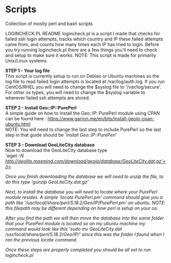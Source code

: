 # Scripts
Collection of mostly perl and bash scripts

LOGINCHECK.PL README
logincheck.pl is a script I made that checks for failed ssh login attempts, tracks which country and IP these failed attempts came from, and counts how many times each IP has tried to login. Before you try running logincheck.pl there are a few things you'll need to check and setup to make sure it works. NOTE: This script is made for primarily Unix/Linux systems.

<b>STEP 1 - Your log file</b><br>
This script is currently setup to run on Debian or Ubuntu machines so the log file to read failed login attempts is located at /var/log/auth.log. If you run CentOS/RHEL you will need to change the $syslog file to '/var/log/secure'. For other os types, you will need to change the $syslog variable to wherever failed ssh attempts are stored.

<b>STEP 2 - Install Geo::IP::PurePerl</b><br>
A simple guide on how to install the Geo::IP::PurePerl module using CPAN can be found here : https://www.garron.me/en/bits/install-geoip-cpan-ubuntu.html
<br>NOTE: You will need to change the last step to include PurePerl so the last step in that guide should be <i>'install Geo::IP::PurePerl'</i>

<b>STEP 3 - Download GeoLiteCity database</b><br>
Now to download the GeoLiteCity database type <br><i> 'wget -N http://geolite.maxmind.com/download/geoip/database/GeoLiteCity.dat.gz'</i>

Once you finish downloading the database we will need to unzip the file, to do this type <i>'gunzip GeoLiteCity.dat.gz'</i>

Next, to install the database you will need to locate where your PurePerl module resides. A simple <i>'locate PurePerl.pm'</i> command should give you a path like '/usr/local/share/perl/5.18.2/Geo/IP/PurePerl.pm' on ubuntu. NOTE: this filepath may be different depending on how perl is setup on your os.

After you find the path we will then move the database into the same folder that your PurePerl module is located so on my ubuntu machine my command would look like this <i>'sudo mv GeoLiteCity.dat /usr/local/share/perl/5.18.2/Geo/IP/'</i> since this was the folder I found when I ran the previous locate command.


Once these steps are properly completed you should be all set to run logincheck.pl
